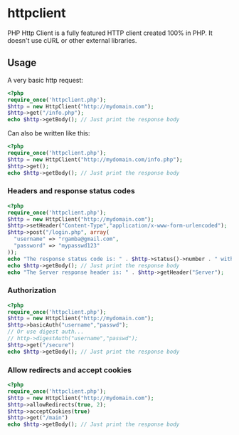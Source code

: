 # httpclient
PHP Http Client is a fully featured HTTP client created 100% in PHP. It doesn't use cURL or other external libraries.

## Usage
A very basic http request:
```php
<?php
require_once('httpclient.php');
$http = new HttpClient("http://mydomain.com");
$http->get("/info.php");
echo $http->getBody(); // Just print the response body
```
Can also be written like this:
```php
<?php
require_once('httpclient.php');
$http = new HttpClient("http://mydomain.com/info.php");
$http->get();
echo $http->getBody(); // Just print the response body
```
### Headers and response status codes
```php
<?php
require_once('httpclient.php');
$http = new HttpClient("http://mydomain.com");
$http->setHeader("Content-Type","application/x-www-form-urlencoded");
$http->post("/login.php", array(
  "username" => "rgamba@gmail.com",
  "password" => "mypasswd123"
));
echo "The response status code is: " . $http->status()->number . " with the message: " . $http->status()->msg;
echo $http->getBody(); // Just print the response body
echo "The Server response header is: " . $http->getHeader("Server");
```
### Authorization
```php
<?php
require_once('httpclient.php');
$http = new HttpClient("http://mydomain.com");
$http->basicAuth("username","passwd");
// Or use digest auth...
// http->digestAuth("username","passwd"); 
$http->get("/secure")
echo $http->getBody(); // Just print the response body
```
### Allow redirects and accept cookies
```php
<?php
require_once('httpclient.php');
$http = new HttpClient("http://mydomain.com");
$http->allowRedirects(true, 2);
$http->acceptCookies(true)
$http->get("/main")
echo $http->getBody(); // Just print the response body
```
